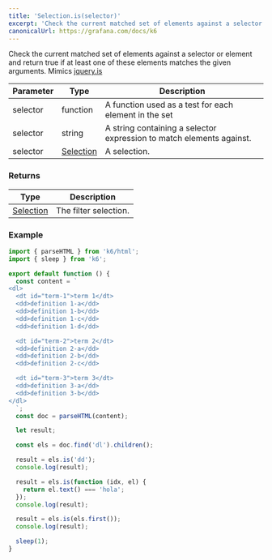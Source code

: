 ```yaml
---
title: 'Selection.is(selector)'
excerpt: 'Check the current matched set of elements against a selector or element and return true if at least one of these elements matches the given arguments.'
canonicalUrl: https://grafana.com/docs/k6
---
```


Check the current matched set of elements against a selector or element and return true if at least one of these elements matches the given arguments.
Mimics [jquery.is](https://api.jquery.com/is/)

| Parameter | Type                                           | Description                                                          |
| --------- | ---------------------------------------------- | -------------------------------------------------------------------- |
| selector  | function                                       | A function used as a test for each element in the set                |
| selector  | string                                         | A string containing a selector expression to match elements against. |
| selector  | [Selection](/javascript-api/k6-html/selection) | A selection.                                                         |

### Returns

| Type                                           | Description           |
| ---------------------------------------------- | --------------------- |
| [Selection](/javascript-api/k6-html/selection) | The filter selection. |

### Example

<CodeGroup labels={[]}>

```javascript
import { parseHTML } from 'k6/html';
import { sleep } from 'k6';

export default function () {
  const content = `
<dl>
  <dt id="term-1">term 1</dt>
  <dd>definition 1-a</dd>
  <dd>definition 1-b</dd>
  <dd>definition 1-c</dd>
  <dd>definition 1-d</dd>

  <dt id="term-2">term 2</dt>
  <dd>definition 2-a</dd>
  <dd>definition 2-b</dd>
  <dd>definition 2-c</dd>

  <dt id="term-3">term 3</dt>
  <dd>definition 3-a</dd>
  <dd>definition 3-b</dd>
</dl>
  `;
  const doc = parseHTML(content);

  let result;

  const els = doc.find('dl').children();

  result = els.is('dd');
  console.log(result);

  result = els.is(function (idx, el) {
    return el.text() === 'hola';
  });
  console.log(result);

  result = els.is(els.first());
  console.log(result);

  sleep(1);
}
```

</CodeGroup>
